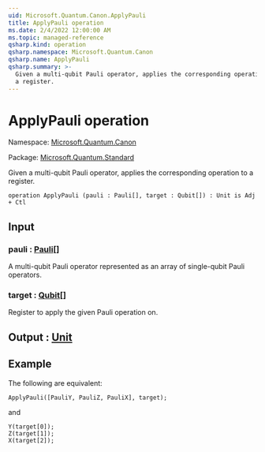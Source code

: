 ```yaml
---
uid: Microsoft.Quantum.Canon.ApplyPauli
title: ApplyPauli operation
ms.date: 2/4/2022 12:00:00 AM
ms.topic: managed-reference
qsharp.kind: operation
qsharp.namespace: Microsoft.Quantum.Canon
qsharp.name: ApplyPauli
qsharp.summary: >-
  Given a multi-qubit Pauli operator, applies the corresponding operation to
  a register.
---
```


# ApplyPauli operation

Namespace: [Microsoft.Quantum.Canon](xref:Microsoft.Quantum.Canon)

Package: [Microsoft.Quantum.Standard](https://nuget.org/packages/Microsoft.Quantum.Standard)


Given a multi-qubit Pauli operator, applies the corresponding operation toa register.

```qsharp
operation ApplyPauli (pauli : Pauli[], target : Qubit[]) : Unit is Adj + Ctl
```


## Input

### pauli : [Pauli](xref:microsoft.quantum.qsharp.valueliterals#pauli-literals)[]

A multi-qubit Pauli operator represented as an array of single-qubit Pauli operators.


### target : [Qubit](xref:microsoft.quantum.qsharp.valueliterals#qubit-literals)[]

Register to apply the given Pauli operation on.



## Output : [Unit](xref:microsoft.quantum.qsharp.valueliterals#unit-literal)



## Example

The following are equivalent:```qsharpApplyPauli([PauliY, PauliZ, PauliX], target);```and```qsharpY(target[0]);Z(target[1]);X(target[2]);```